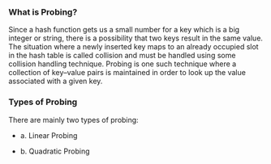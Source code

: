 ### What is Probing?

Since a hash function gets us a small number for a key which is a big integer or string, there is a possibility that two keys result in the same value. The situation where a newly inserted key maps to an already occupied slot in the hash table is called collision and must be handled using some collision handling technique. Probing is one such technique where a collection of key–value pairs is maintained in order to look up the value associated with a given key.

### Types of Probing

There are mainly two types of probing:

- a. Linear Probing

- b. Quadratic Probing

